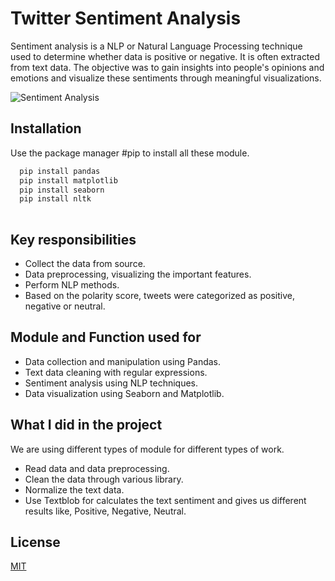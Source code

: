 # Twitter Sentiment Analysis
Sentiment analysis is a NLP or Natural Language Processing technique used to determine whether data is positive or negative.
It is often extracted from text data.
The objective was to gain insights into people's opinions and emotions and visualize these sentiments through meaningful visualizations.

![Sentiment Analysis](https://github.com/ShakilM26/Twitter-Sentiment-Analysis/assets/101876451/cf024ebb-e3ce-430f-9052-8bee0b74fe83)

## Installation

Use the package manager #pip to install all these module. 

```bash
  pip install pandas
  pip install matplotlib
  pip install seaborn
  pip install nltk
  
```

## Key responsibilities
 * Collect the data from source.
 * Data preprocessing, visualizing the important    features. 
* Perform NLP methods.
* Based on the polarity score, tweets were categorized as positive, negative or neutral. 


## Module and Function used for
* Data collection and manipulation using Pandas.
* Text data cleaning with regular expressions.
* Sentiment analysis using NLP techniques.
* Data visualization using Seaborn and Matplotlib.



## What I did in the project  
We are using different types of module for different types of work. 

* Read data and data preprocessing.
* Clean the data through various library.
* Normalize the text data.
* Use Textblob for calculates the text sentiment and gives us different results like, Positive, Negative, Neutral.
## License

[MIT](https://choosealicense.com/licenses/mit/)

